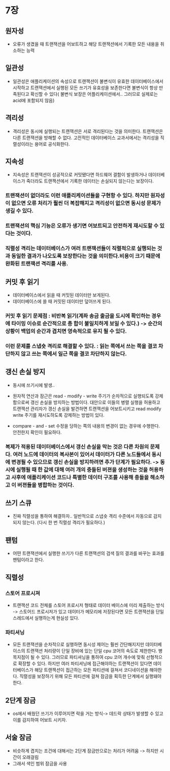 # 7장
## 원자성
- 오류가 생겼을 때 트랜잭션을 어보트하고 해당 트랜잭션에서 기록한 모든 내용을 취소하는 능력

## 일관성
- 일관성은 애플리케이션의 속성으로 트랜잭션이 불변식이 유효한 데이터베이스에서 시작하고 트랜잭션에서 실행된 모든 쓰기가 유효성을 보존한다면 불변식이 항상 만족된다고 확신할 수 있다( 불변식 보장은 어플리케이션에서.. 그러므로 실제로는 acid에 포함되지 않음)

## 격리성
- 격리성은 동시에 실행되는 트랜잭션은 서로 격리된다는 것을 의미한다. 트랜잭션은 다른 트랜잭션을 방해할 수 없다. 고전적인 데이터베이스 교과서에서는 격리성을 직렬성이라는 용어로 공식화한다.

## 지속성
- 지속성은 트랜잭션이 성공적으로 커밋됐다면 하드웨어 결함이 발생하거나 데이터베이스가 죽더라도 트랜잭션에서 기록한 데이터는 손실되지 않는다는 보장이다.

### 트랜잭션이 없더라도 이런 애플리케이션들을 구현항 수 있다. 하지만 원자성이 없으면 오류 처리가 훨씬 더 복잡해지고 격리성이 없으면 동시성 문제가 생길 수 있다.

### 트랜잭션의 핵심 기능은 오류가 생기면 어보트되고 안전하게 재시도할 수 있다는 것이다.

### 직렬성 격리는 데이터베이스가 여러 트랜잭션들이 직렬적으로 실행되는 것과 동일한 결과가 나오도록 보장한다는 것을 의미한다.비용이 크기 때문에 완화된 트랜잭션 격리를 사용.

## 커밋 후 읽기
- 데이터베이스에서 읽을 때 커밋된 데이터만 보게된다.
- 데이터베이스에 쓸 때 커밋된 데이터만 덮어쓰게 된다.

### 커밋 후 읽기 문제점 : 비반복 읽기(계좌 송금 출금을 도시에 확인하는 경우에 타이밍 이슈로 순간적으로 총 합이 불일치하게 보일 수 있다.) -> 순간의 상황이 백업의 순간과 겹치면 영속적으로 유지 될 수 있다.

### 이런 문제를 스냅숏 격리로 해결할 수 있다. : 읽는 쪽에서 쓰는 쪽을 결코 차단하지 않고 쓰는 쪽에서 일근 쪽을 결코 차단하지 않는다. 

## 갱신 손실 방지
- 동시에 쓰기시에 발생..

- 원자적 연산과 잠근은 read - modify - write 주기가 순차적으로 실행되도록 강제함으로써 갱신 손실을 방지하는 방법이다. 대안으로 이들의 병렬 실행을 허용하고 트랜잭션 관리자가 갱신 손실을 발견하면 트랜잭션을 어보트시키고 read modify write 주기를 재시도하도록 강제하는 방법이 있다.

- compare - and - set 수정을 당하는 쪽의 내용의 변경이 없는 경우에 수행한다. 안전한지 확인이 필요하다.

### 복제가 적용된 데이터베이스에서 갱신 손실을 막는 것은 다른 차원의 문제다. 여러 노드에 데이터의 복사본이 있어서 데이터가 다른 노드들에서 동시에 변경될 수 있으므로 갱신 손실을 방지하려면 추가 단계가 필요하다. -> 동시에 실행될 때 한 값에 대해 여러 개의 충돌된 버젼을 생성하는 것을 허용하고 사후에 애플리케이션 코드나 특별한 데이터 구조를 사용해 충돌을 해소하고 이 버젼들을 병합하는 것이다.

## 쓰기 스큐
- 진짜 직렬성을 통하여 해결하자.. 일반적으로 스냅숏 격리 수준에서 자동으로 감지되지 않는다. (다시 한 번 직렬성 격리가 필요하다.)

## 팬텀
- 어떤 트랜잭션에서 실행한 쓰기가 다른 트랜잭션의 검색 질의 결과를 바꾸는 효과를 팬텀이라고 한다.

## 직렬성
### 스토어 프로시져
- 트랜잭션 코드 전체를 스토어 프로시저 형태로 데이터 베이스에 미리 제출하는 방식 -> 스토어드 프로시저가 있고 데이터가 메모리에 저장된다면 모든 트랜잭션을 단일 스레드에서 실행하는게 현실성 있다.

### 파티셔닝
- 모든 트랜잭션을 순차적으로 실행하면 동시성 제어는 훨씬 간단해지지만 데이터베이스의 트랜잭션 처리량이 단일 장비에 있는 단일 cpu 코어의 속도로 제한한다. 병목지점이 될 수 있다. 그러므로 파티셔닝을 통하여 cpu 코어 개수에 맞춰 선형적으로 확장할 수 있다. 하지만 여러 파티셔닝에 접근해야하는 트랜잭션이 있다면 데이터베이스가 해당 트랜잭션이 접근하는 모든 파티션에 걸쳐서 코디네이션을 해야한다. 직렬성을 보장하기 위해 모든 파티션에 걸쳐 잠금을 획득한 단계에서 실행돼야 한다.

## 2단계 잠금
- os에서 배웠던 쓰기가 이루어지면 락을 거는 방식-> 데드락 상태가 발생할 수 있고 이를 감지하여 어보트 시키자.

## 서술 잠금 
- 비슷하게 겹치는 조건에 대해서는 2단계 잠금만으로는 처리가 어려움 -> 하지만 시간이 오래걸림
- 그래서 색인 범위 잠금을 사용




